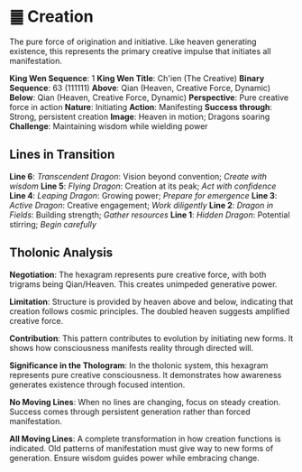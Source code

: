 # ䷀ Creation

The pure force of origination and initiative. Like heaven generating existence, this represents the primary creative impulse that initiates all manifestation.


**King Wen Sequence**: 1
**King Wen Title**: Ch'ien (The Creative)
**Binary Sequence**: 63 (111111)
**Above**: Qian (Heaven, Creative Force, Dynamic)
**Below**: Qian (Heaven, Creative Force, Dynamic)
**Perspective**: Pure creative force in action
**Nature**: Initiating
**Action**: Manifesting
**Success through**: Strong, persistent creation
**Image**: Heaven in motion; Dragons soaring
**Challenge**: Maintaining wisdom while wielding power

## Lines in Transition
**Line 6**: *Transcendent Dragon*: Vision beyond convention; *Create with wisdom*
**Line 5**: *Flying Dragon*: Creation at its peak; *Act with confidence*
**Line 4**: *Leaping Dragon*: Growing power; *Prepare for emergence*
**Line 3**: *Active Dragon*: Creative engagement; *Work diligently*
**Line 2**: *Dragon in Fields*: Building strength; *Gather resources*
**Line 1**: *Hidden Dragon*: Potential stirring; *Begin carefully*

## Tholonic Analysis
**Negotiation**: The hexagram represents pure creative force, with both trigrams being Qian/Heaven. This creates unimpeded generative power.

**Limitation**: Structure is provided by heaven above and below, indicating that creation follows cosmic principles. The doubled heaven suggests amplified creative force.

**Contribution**: This pattern contributes to evolution by initiating new forms. It shows how consciousness manifests reality through directed will.

**Significance in the Thologram**: In the tholonic system, this hexagram represents pure creative consciousness. It demonstrates how awareness generates existence through focused intention.

**No Moving Lines**: When no lines are changing, focus on steady creation. Success comes through persistent generation rather than forced manifestation.

**All Moving Lines**: A complete transformation in how creation functions is indicated. Old patterns of manifestation must give way to new forms of generation. Ensure wisdom guides power while embracing change.
